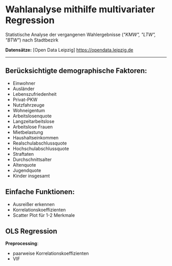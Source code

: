 # Wahlanalyse mithilfe multivariater Regression

Statistische Analyse der vergangenen Wahlergebnisse (_"KMW", "LTW", "BTW"_) nach Stadtbezirk

__Datensätze:__ [Open Data Leipzig] https://opendata.leipzig.de
___

## Berücksichtigte demographische Faktoren: 

- Einwohner
- Ausländer
- Lebenszufriedenheit
- Privat-PKW
- Nutzfahrzeuge
- Wohneigentum
- Arbeitslosenquote
- Langzeitarbeitslose
- Arbeitslose Frauen
- Mietbelastung
- Haushaltseinkommen
- Realschulabschlussquote
- Hochschulabschlussquote
- Straftaten
- Durchschnittsalter
- Altenquote
- Jugendquote
- Kinder insgesamt

## Einfache Funktionen:

- Ausreißer erkennen
- Korrelationskoeffizienten
- Scatter Plot für 1-2 Merkmale

## OLS Regression

__Preprocessing__:
- paarweise Korrelationskoeffizienten
- VIF 